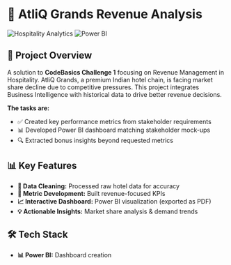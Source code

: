 # 🏨 AtliQ Grands Revenue Analysis

![Hospitality Analytics](https://img.shields.io/badge/Analytics-Hospitality-blue) 
![Power BI](https://img.shields.io/badge/Tool-Power_BI-orange)

## 📌 Project Overview
A solution to **CodeBasics Challenge 1** focusing on Revenue Management in Hospitality. AtliQ Grands, a premium Indian hotel chain, is facing market share decline due to competitive pressures. This project integrates Business Intelligence with historical data to drive better revenue decisions.

**The tasks are:**
- ✅ Created key performance metrics from stakeholder requirements
- 📊 Developed Power BI dashboard matching stakeholder mock-ups
- 🔍 Extracted bonus insights beyond requested metrics

## 📊 Key Features
- **🧹 Data Cleaning:** Processed raw hotel data for accuracy
- **📐 Metric Development:** Built revenue-focused KPIs
- **📈 Interactive Dashboard:** Power BI visualization (exported as PDF)
- **💡 Actionable Insights:** Market share analysis & demand trends

## 🛠️ Tech Stack
- **📊 Power BI:** Dashboard creation
